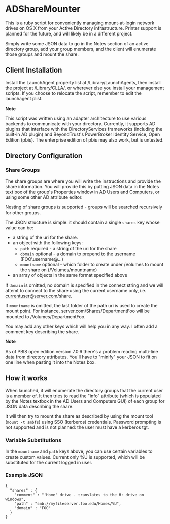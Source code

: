 # ADShareMounter

This is a ruby script for conveniently managing mount-at-login network drives on OS X from your Active Directory infrastructure. Printer support is planned for the future, and will likely be in a different project.

Simply write some JSON data to go in the Notes section of an active directory group, add your group members, and the client will enumerate those groups and mount the share.

## Client Installation

Install the LaunchAgent property list at /Library/LaunchAgents, then install the project at /Library/CLLA/, or wherever else you install your management scripts. If you choose to relocate the script, remember to edit the launchagent plist.

**Note**

This script was written using an adapter architecture to use various backends to communicate with your directory. Currently, it supports AD plugins that interface with the DirectoryServices frameworks (including the built-in AD plugin) and BeyondTrust's PowerBroker Identity Service, Open Edition (pbis). The enterprise edition of pbis may also work, but is untested.


## Directory Configuration


### Share Groups
The share groups are where you will write the instructions and provide the share information. You will provide this by putting JSON data in the Notes text box of the group's Properties window in AD Users and Computers, or using some other AD attribute editor.

Nesting of share groups *is* supported - groups will be searched recursively for other groups.

The JSON structure is simple: it should contain a single `shares` key whose value can be:

* a string of the uri for the share. 
* an object with the following keys:
  * `path` required - a string of the uri for the share
  * `domain` optional - a domain to prepend to the username (FOO\username@...)
  * `mountname` optional - which folder to create under /Volumes to mount the share on (/Volumes/mountname)
* an array of objects in the same format specified above

If `domain` is omitted, no domain is specified in the connect string and we will attemt to connect to the share using the current username only, i.e. currentuser@server.com/share. 

If `mountname` is omitted, the last folder of the path uri is used to create the mount point. For instance, server.com/Shares/DepartmentFoo will be mounted to /Volumes/DepartmentFoo.

You may add any other keys which will help you in any way. I often add a comment key describing the share.

**Note**

As of PBIS open edition version 7.0.6 there's a problem reading multi-line data from directory attributes. You'll have to "minify" your JSON to fit on one line when pasting it into the Notes box.

## How it works

When launched, it will enumerate the directory groups that the current user is a member of. It then tries to read the "info" attribute (which is populated by the Notes textbox in the AD Users and Computers GUI) of each group for JSON data describing the share.

It will then try to mount the share as described by using the mount tool (`mount -t smbfs`) using SSO (kerberos) credentials. Password prompting is not supported and is not planned: the user must have a kerberos tgt.


### Variable Substitutions

In the `mountname` and `path` keys above, you can use certain variables to create custom values. Current only %U is supported, which will be substituted for the current logged in user.

### Example JSON


    {
      "shares" : {
        "comment" : "'Home' drive - translates to the H: drive on windows",
        "path" : "smb://myfileserver.foo.edu/Homes/%U",
        "domain" : "FOO"
      }
    }